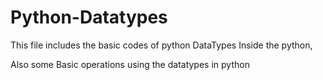 # Python-Datatypes
This file includes the basic codes of python
DataTypes Inside the python,

Also some Basic operations using the datatypes in python
